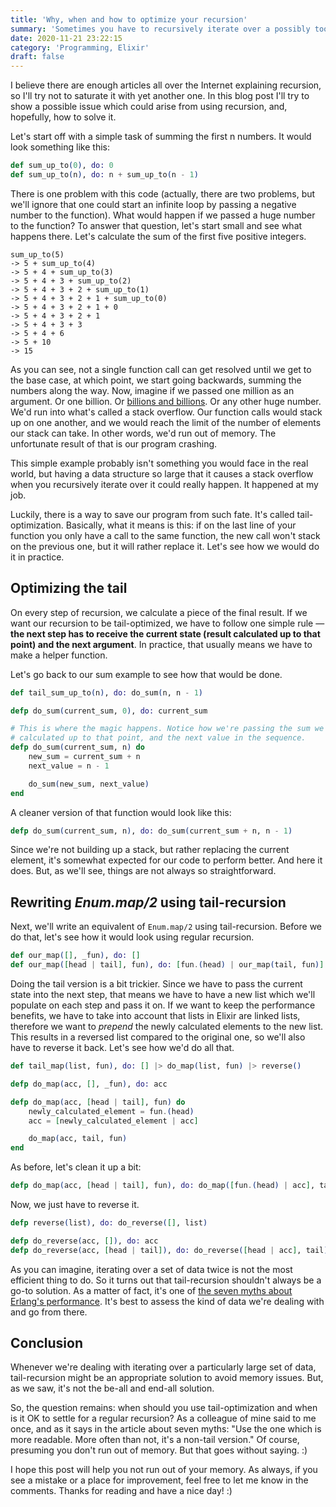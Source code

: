 ```yaml
---
title: 'Why, when and how to optimize your recursion'
summary: 'Sometimes you have to recursively iterate over a possibly too large set of data. Find out how to protect yourself from running out of memory.'
date: 2020-11-21 23:22:15
category: 'Programming, Elixir'
draft: false
---
```


I believe there are enough articles all over the Internet explaining recursion, so I'll try not to saturate it with yet another one. In this blog post I'll try to show a possible issue which could arise from using recursion, and, hopefully, how to solve it.

Let's start off with a simple task of summing the first n numbers. It would look something like this:

```elixir
def sum_up_to(0), do: 0
def sum_up_to(n), do: n + sum_up_to(n - 1)
```

There is one problem with this code (actually, there are two problems, but we'll ignore that one could start an infinite loop by passing a negative number to the function). What would happen if we passed a huge number to the function? To answer that question, let's start small and see what happens there. Let's calculate the sum of the first five positive integers.

```
sum_up_to(5)
-> 5 + sum_up_to(4)
-> 5 + 4 + sum_up_to(3)
-> 5 + 4 + 3 + sum_up_to(2)
-> 5 + 4 + 3 + 2 + sum_up_to(1)
-> 5 + 4 + 3 + 2 + 1 + sum_up_to(0)
-> 5 + 4 + 3 + 2 + 1 + 0
-> 5 + 4 + 3 + 2 + 1
-> 5 + 4 + 3 + 3
-> 5 + 4 + 6
-> 5 + 10
-> 15
```

As you can see, not a single function call can get resolved until we get to the base case, at which point, we start going backwards, summing the numbers along the way. Now, imagine if we passed one million as an argument. Or one billion. Or [billions and billions](https://www.youtube.com/watch?list=FLOJxNAR3EV9qIO1zbcwEaoA&v=u_aLESDql1U). Or any other huge number. We'd run into what's called a stack overflow. Our function calls would stack up on one another, and we would reach the limit of the number of elements our stack can take. In other words, we'd run out of memory. The unfortunate result of that is our program crashing.

This simple example probably isn't something you would face in the real world, but having a data structure so large that it causes a stack overflow when you recursively iterate over it could really happen. It happened at my job.

Luckily, there is a way to save our program from such fate. It's called tail-optimization. Basically, what it means is this: if on the last line of your function you only have a call to the same function, the new call won't stack on the previous one, but it will rather replace it. Let's see how we would do it in practice.

## Optimizing the tail

On every step of recursion, we calculate a piece of the final result. If we want our recursion to be tail-optimized, we have to follow one simple rule — **the next step has to receive the current state (result calculated up to that point) and the next argument**. In practice, that usually means we have to make a helper function.

Let's go back to our sum example to see how that would be done.

```elixir
def tail_sum_up_to(n), do: do_sum(n, n - 1)

defp do_sum(current_sum, 0), do: current_sum

# This is where the magic happens. Notice how we're passing the sum we've
# calculated up to that point, and the next value in the sequence.
defp do_sum(current_sum, n) do
    new_sum = current_sum + n
    next_value = n - 1

    do_sum(new_sum, next_value)
end
```

A cleaner version of that function would look like this:

```elixir
defp do_sum(current_sum, n), do: do_sum(current_sum + n, n - 1)
```

Since we're not building up a stack, but rather replacing the current element, it's somewhat expected for our code to perform better. And here it does. But, as we'll see, things are not always so straightforward.

## Rewriting _Enum.map/2_ using tail-recursion

Next, we'll write an equivalent of `Enum.map/2` using tail-recursion. Before we do that, let's see how it would look using regular recursion.

```elixir
def our_map([], _fun), do: []
def our_map([head | tail], fun), do: [fun.(head) | our_map(tail, fun)]
```

Doing the tail version is a bit trickier. Since we have to pass the current state into the next step, that means we have to have a new list which we'll populate on each step and pass it on. If we want to keep the performance benefits, we have to take into account that lists in Elixir are linked lists, therefore we want to _prepend_ the newly calculated elements to the new list. This results in a reversed list compared to the original one, so we'll also have to reverse it back. Let's see how we'd do all that.

```elixir
def tail_map(list, fun), do: [] |> do_map(list, fun) |> reverse()

defp do_map(acc, [], _fun), do: acc

defp do_map(acc, [head | tail], fun) do
    newly_calculated_element = fun.(head)
    acc = [newly_calculated_element | acc]

    do_map(acc, tail, fun)
end
```

As before, let's clean it up a bit:

```elixir
defp do_map(acc, [head | tail], fun), do: do_map([fun.(head) | acc], tail, fun)
```

Now, we just have to reverse it.

```elixir
defp reverse(list), do: do_reverse([], list)

defp do_reverse(acc, []), do: acc
defp do_reverse(acc, [head | tail]), do: do_reverse([head | acc], tail)
```

As you can imagine, iterating over a set of data twice is not the most efficient thing to do. So it turns out that tail-recursion shouldn't always be a go-to solution. As a matter of fact, it's one of [the seven myths about Erlang's performance](http://erlang.org/doc/efficiency_guide/myths.html). It's best to assess the kind of data we're dealing with and go from there.

## Conclusion

Whenever we're dealing with iterating over a particularly large set of data, tail-recursion might be an appropriate solution to avoid memory issues. But, as we saw, it's not the be-all and end-all solution.

So, the question remains: when should you use tail-optimization and when is it OK to settle for a regular recursion? As a colleague of mine said to me once, and as it says in the article about seven myths: "Use the one which is more readable. More often than not, it's a non-tail version." Of course, presuming you don't run out of memory. But that goes without saying. :)

I hope this post will help you not run out of your memory. As always, if you see a mistake or a place for improvement, feel free to let me know in the comments. Thanks for reading and have a nice day! :)
